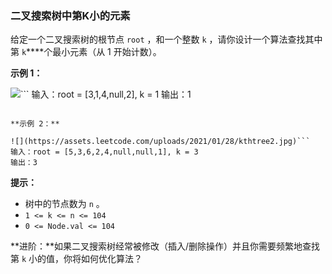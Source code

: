 ### 二叉搜索树中第K小的元素 ###
给定一个二叉搜索树的根节点 `root` ，和一个整数 `k` ，请你设计一个算法查找其中第 `k`****个最小元素（从 1 开始计数）。



**示例 1：**

![](https://assets.leetcode.com/uploads/2021/01/28/kthtree1.jpg)```
输入：root = [3,1,4,null,2], k = 1
输出：1
```

**示例 2：**

![](https://assets.leetcode.com/uploads/2021/01/28/kthtree2.jpg)```
输入：root = [5,3,6,2,4,null,null,1], k = 3
输出：3
```





**提示：**

* 树中的节点数为 `n` 。
* `1 <= k <= n <= 104`
* `0 <= Node.val <= 104`


**进阶：**如果二叉搜索树经常被修改（插入/删除操作）并且你需要频繁地查找第 `k` 小的值，你将如何优化算法？


